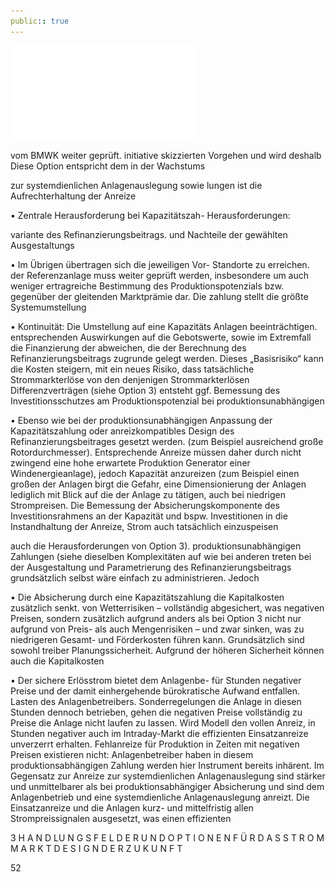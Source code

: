 ```yaml
---
public:: true
---
```

![./pages/page54.pdf](../assets/./pages/page54.pdf)




vom BMWK weiter geprüft.
initiative skizzierten Vorgehen und wird deshalb
Diese Option entspricht dem in der Wachstums­

zur systemdienlichen Anlagenauslegung sowie
lungen ist die Aufrechterhaltung der Anreize

• Zentrale Herausforderung bei Kapazitätszah-
Herausforderungen:

variante des Refinanzierungsbeitrags.
und Nachteile der gewählten Ausgestaltungs­

• Im Übrigen übertragen sich die jeweiligen Vor-
Standorte zu erreichen.
der Referenzanlage muss weiter geprüft werden, insbesondere um auch weniger ertragreiche
Bestimmung des Produktionspotenzials bzw.
gegenüber der gleitenden Marktprämie dar. Die
zahlung stellt die größte Systemumstellung

• Kontinuität: Die Umstellung auf eine Kapazitäts­­
Anlagen beeinträchtigen.
entsprechenden Auswirkungen auf die Gebotswerte, sowie im Extremfall die Finanzierung der
abweichen, die der Berechnung des Refinanzierungsbeitrags zugrunde gelegt werden. Dieses „Basisrisiko“ kann die Kosten steigern, mit
ein neues Risiko, dass tatsächliche Strommarkterlöse von den denjenigen Strommarkterlösen
Differenzverträgen (siehe Option 3) entsteht ggf.
Bemessung des Investitionsschutzes am Produktionspotenzial bei produktionsunabhängigen

• Ebenso wie bei der produktionsunabhängigen
Anpassung der Kapazitätszahlung oder anreizkompatibles Design des Refinanzierungsbeitrages gesetzt werden.
(zum Beispiel ausreichend große Rotordurchmesser). Entsprechende Anreize müssen daher durch
nicht zwingend eine hohe erwartete Produktion
Generator einer Windenergieanlage), jedoch
Kapazität anzureizen (zum Beispiel einen großen
der Anlagen birgt die Gefahr, eine Dimensionierung der Anlagen lediglich mit Blick auf die
der Anlage zu tätigen, auch bei niedrigen Strompreisen. Die Bemessung der Absicherungskomponente des Investitionsrahmens an der Kapazität
und bspw. Investitionen in die Instandhaltung
der Anreize, Strom auch tatsächlich einzuspeisen

auch die Herausforderungen von Option 3).
produktionsunabhängigen Zahlungen (siehe
dieselben Komplexitäten auf wie bei anderen
treten bei der Ausgestaltung und Parametrierung des Refinanzierungsbeitrags grundsätzlich
selbst wäre einfach zu administrieren. Jedoch

• Die Absicherung durch eine Kapazitätszahlung
die Kapitalkosten zusätzlich senkt.
von Wetterrisiken – vollständig abgesichert, was
negativen Preisen, sondern zusätzlich aufgrund
anders als bei Option 3 nicht nur aufgrund von
Preis- als auch Mengenrisiken – und zwar
sinken, was zu niedrigeren Gesamt- und Förderkosten führen kann. Grundsätzlich sind sowohl
treiber Planungssicherheit. Aufgrund der höheren Sicherheit können auch die Kapitalkosten

• Der sichere Erlösstrom bietet dem Anlagenbe-
für Stunden negativer Preise und der damit einhergehende bürokratische Aufwand entfallen.
Lasten des Anlagenbetreibers. Sonderregelungen
die Anlage in diesen Stunden dennoch betrieben, gehen die negativen Preise vollständig zu
Preise die Anlage nicht laufen zu lassen. Wird
Modell den vollen Anreiz, in Stunden negativer
auch im Intraday-Markt die effizienten Einsatzanreize unverzerrt erhalten. Fehlanreize für Produktion in Zeiten mit negativen Preisen existieren nicht: Anlagenbetreiber haben in diesem
produktionsabhängigen Zahlung werden hier
Instrument bereits inhärent. Im Gegensatz zur
Anreize zur systemdienlichen Anlagenauslegung sind stärker und unmittelbarer als bei produktionsabhängiger Absicherung und sind dem
Anlagenbetrieb und eine systemdienliche Anlagenauslegung anreizt. Die Einsatzanreize und
die Anlagen kurz- und mittelfristig allen Strompreissignalen ausgesetzt, was einen effizienten

3 H A N D LU N G S F E L D E R U N D O P T I O N E N F Ü R D A S S T R O M M A R K T D E S I G N D E R Z U K U N F T

52
